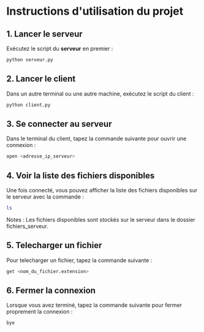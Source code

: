 # Instructions d'utilisation du projet

## 1. Lancer le serveur

Exécutez le script du **serveur** en premier :

```bash
python serveur.py
```

## 2. Lancer le client
Dans un autre terminal ou une autre machine, exécutez le script du client :

```bash
python client.py
```
## 3. Se connecter au serveur
Dans le terminal du client, tapez la commande suivante pour ouvrir une connexion :

```bash
open <adresse_ip_serveur>
```
## 4. Voir la liste des fichiers disponibles
Une fois connecté, vous pouvez afficher la liste des fichiers disponibles sur le serveur avec la commande :

```bash
ls
```
Notes :
Les fichiers disponibles sont stockés sur le serveur dans le dossier fichiers_serveur.

## 5. Telecharger un fichier
Pour telecharger un fichier, tapez la commande suivante :
```bash
get <nom_du_fichier.extension>
```
## 6. Fermer la connexion
Lorsque vous avez terminé, tapez la commande suivante pour fermer proprement la connexion :

```bash
bye
```